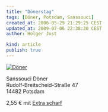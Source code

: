 ```yaml
---
title: "Dönerstag"
tags: [Döner, Potsdam, Sanssouci]
created_at: 2006-05-29 21:29:25 CEST
updated_at: 2009-07-06 22:38:30 CEST
author: Holger Just

kind: article
publish: true
---
```


<a href="http://www.flickr.com/photos/meine-erde/155771369/"><img src="http://static.flickr.com/60/155771369_bcad57f683.jpg" alt="Döner" title="Sanssouci Döner, Potsdam" class="center"/></a>

Sanssouci Döner  
Rudolf-Breitscheid-Straße 47  
14482 Potsdam

2,55 € mit [Extra scharf](/2006/05/15/doenerstag)